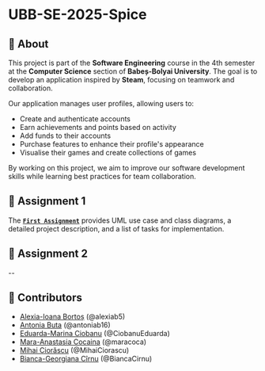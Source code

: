 # UBB-SE-2025-Spice

## 📌 About
This project is part of the **Software Engineering** course in the 4th semester at the **Computer Science** section of **Babeș-Bolyai University**. The goal is to develop an application inspired by **Steam**, focusing on teamwork and collaboration.  

Our application manages user profiles, allowing users to:  
- Create and authenticate accounts  
- Earn achievements and points based on activity  
- Add funds to their accounts  
- Purchase features to enhance their profile's appearance
- Visualise their games and create collections of games

By working on this project, we aim to improve our software development skills while learning best practices for team collaboration.  

## 📂 Assignment 1
The **[`First Assignment`](Assignment_1/)** provides UML use case and class diagrams, a detailed project description, and a list of tasks for implementation.

## 📂 Assignment 2
  --

## 👥 Contributors

- [Alexia-Ioana Bortoș](https://github.com/alexiab5) (@alexiab5)  
- [Antonia Buta](https://github.com/antoniab16) (@antoniab16)  
- [Eduarda-Marina Ciobanu](https://github.com/CiobanuEduarda) (@CiobanuEduarda)  
- [Mara-Anastasia Cocaina](https://github.com/maracoca) (@maracoca)  
- [Mihai Ciorăscu](https://github.com/MihaiCiorascu) (@MihaiCiorascu)  
- [Bianca-Georgiana Cîrnu](https://github.com/BiancaCirnu) (@BiancaCirnu)
